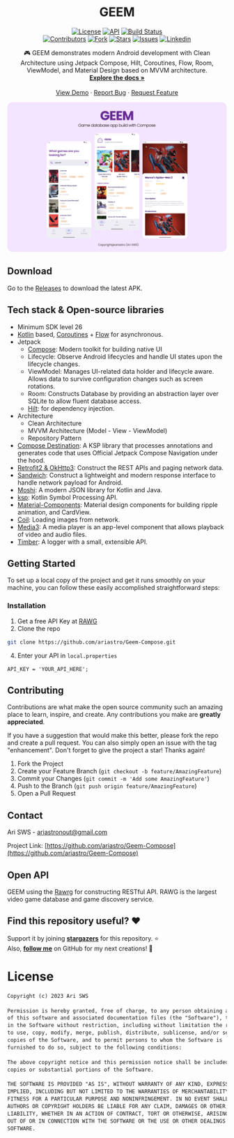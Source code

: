 <h1 align="center">GEEM</h1>

<p align="center">
  <a href="https://github.com/ariastro/Geem-Compose/blob/master/LICENSE.txt"><img alt="License" src="https://img.shields.io/badge/License-MIT-blue.svg"/></a>
  <a href="https://android-arsenal.com/api?level=26"><img alt="API" src="https://img.shields.io/badge/API-26%2B-brightgreen.svg?style=flat"/></a>
  <a href="https://github.com/ariastro/Geem-Compose/actions"><img alt="Build Status" src="https://github.com/ariastro/Geem-Compose/workflows/Android%20CI/badge.svg"/></a> <br>
  <a href="https://github.com/ariastro/Geem-Compose/graphs/contributors"><img alt="Contributors" src="https://img.shields.io/github/contributors/ariastro/Geem-Compose.svg"/></a>
  <a href="https://github.com/ariastro/Geem-Compose/network/members"><img alt="Fork" src="https://img.shields.io/github/forks/ariastro/Geem-Compose.svg"/></a>
  <a href="https://github.com/ariastro/Geem-Compose/stargazers"><img alt="Stars" src="https://img.shields.io/github/stars/ariastro/Geem-Compose.svg"/></a> 
  <a href="https://github.com/ariastro/Geem-Compose/issues"><img alt="Issues" src="https://img.shields.io/github/issues/ariastro/Geem-Compose.svg"/></a> 
  <a href="https://linkedin.com/in/arisws"><img alt="Linkedin" src="https://img.shields.io/badge/-LinkedIn-black.svg?logo=linkedin&colorB=555"/></a> 
</p>

<p align="center">
🎮 GEEM demonstrates modern Android development with Clean Architecture using Jetpack Compose, Hilt, Coroutines, Flow, Room, ViewModel, and Material Design based on MVVM architecture.
<br />
<a href="https://github.com/ariastro/Geem-Compose"><strong>Explore the docs »</strong></a>
<br />
<br />
<a href="https://github.com/ariastro/Geem-Compose">View Demo</a>
·
<a href="https://github.com/ariastro/Geem-Compose/issues">Report Bug</a>
·
<a href="https://github.com/ariastro/Geem-Compose/issues">Request Feature</a>
</p>
</div>

[![Product Name Screen Shot][product-screenshot]](https://github.com/ariastro/Geem-Compose)


## Download
Go to the [Releases](https://github.com/ariastro/Geem-Compose/releases) to download the latest APK.


## Tech stack & Open-source libraries
- Minimum SDK level 26
- [Kotlin](https://kotlinlang.org/) based, [Coroutines](https://github.com/Kotlin/kotlinx.coroutines) + [Flow](https://kotlin.github.io/kotlinx.coroutines/kotlinx-coroutines-core/kotlinx.coroutines.flow/) for asynchronous.
- Jetpack
  - [Compose](https://developer.android.com/jetpack/compose): Modern toolkit for building native UI
  - Lifecycle: Observe Android lifecycles and handle UI states upon the lifecycle changes.
  - ViewModel: Manages UI-related data holder and lifecycle aware. Allows data to survive configuration changes such as screen rotations.
  - Room: Constructs Database by providing an abstraction layer over SQLite to allow fluent database access.
  - [Hilt](https://dagger.dev/hilt/): for dependency injection.
- Architecture
  - Clean Architecture
  - MVVM Architecture (Model - View - ViewModel)
  - Repository Pattern
- [Compose Destination](https://github.com/raamcosta/compose-destinations): A KSP library that processes annotations and generates code that uses Official Jetpack Compose Navigation under the hood.
- [Retrofit2 & OkHttp3](https://github.com/square/retrofit): Construct the REST APIs and paging network data.
- [Sandwich](https://github.com/skydoves/Sandwich): Construct a lightweight and modern response interface to handle network payload for Android.
- [Moshi](https://github.com/square/moshi/): A modern JSON library for Kotlin and Java.
- [ksp](https://github.com/google/ksp): Kotlin Symbol Processing API.
- [Material-Components](https://github.com/material-components/material-components-android): Material design components for building ripple animation, and CardView.
- [Coil](https://github.com/coil-kt/coil): Loading images from network.
- [Media3](https://github.com/androidx/media): A media player is an app-level component that allows playback of video and audio files.
- [Timber](https://github.com/JakeWharton/timber): A logger with a small, extensible API.


<!-- GETTING STARTED -->
## Getting Started

To set up a local copy of the project and get it runs smoothly on your machine, you can follow these easily accomplished straightforward steps:

### Installation

1. Get a free API Key at [RAWG](https://rawg.io/)
2. Clone the repo
```sh
git clone https://github.com/ariastro/Geem-Compose.git
```
4. Enter your API in `local.properties`
```
API_KEY = 'YOUR_API_HERE';
```


<!-- CONTRIBUTING -->
## Contributing

Contributions are what make the open source community such an amazing place to learn, inspire, and create. Any contributions you make are **greatly appreciated**.

If you have a suggestion that would make this better, please fork the repo and create a pull request. You can also simply open an issue with the tag "enhancement".
Don't forget to give the project a star! Thanks again!

1. Fork the Project
2. Create your Feature Branch (`git checkout -b feature/AmazingFeature`)
3. Commit your Changes (`git commit -m 'Add some AmazingFeature'`)
4. Push to the Branch (`git push origin feature/AmazingFeature`)
5. Open a Pull Request


<!-- CONTACT -->
## Contact

Ari SWS - ariastronout@gmail.com

Project Link: [https://github.com/ariastro/Geem-Compose](https://github.com/ariastro/Geem-Compose)


## Open API
GEEM using the [Rawrg](https://rawg.io/) for constructing RESTful API.
RAWG is the largest video game database and game discovery service.


## Find this repository useful? :heart:
Support it by joining __[stargazers](https://github.com/ariastro/Geem-Compose/stargazers)__ for this repository. :star: <br>
Also, __[follow me](https://github.com/ariastro)__ on GitHub for my next creations! 🤩


<!-- LICENSE -->
# License
```xml
Copyright (c) 2023 Ari SWS

Permission is hereby granted, free of charge, to any person obtaining a copy
of this software and associated documentation files (the "Software"), to deal
in the Software without restriction, including without limitation the rights
to use, copy, modify, merge, publish, distribute, sublicense, and/or sell
copies of the Software, and to permit persons to whom the Software is
furnished to do so, subject to the following conditions:

The above copyright notice and this permission notice shall be included in all
copies or substantial portions of the Software.

THE SOFTWARE IS PROVIDED "AS IS", WITHOUT WARRANTY OF ANY KIND, EXPRESS OR
IMPLIED, INCLUDING BUT NOT LIMITED TO THE WARRANTIES OF MERCHANTABILITY,
FITNESS FOR A PARTICULAR PURPOSE AND NONINFRINGEMENT. IN NO EVENT SHALL THE
AUTHORS OR COPYRIGHT HOLDERS BE LIABLE FOR ANY CLAIM, DAMAGES OR OTHER
LIABILITY, WHETHER IN AN ACTION OF CONTRACT, TORT OR OTHERWISE, ARISING FROM,
OUT OF OR IN CONNECTION WITH THE SOFTWARE OR THE USE OR OTHER DEALINGS IN THE
SOFTWARE.
```


<!-- MARKDOWN LINKS & IMAGES -->
<!-- https://www.markdownguide.org/basic-syntax/#reference-style-links -->
[contributors-shield]: https://img.shields.io/github/contributors/ariastro/Geem-Compose.svg
[contributors-url]: https://github.com/ariastro/Geem-Compose/graphs/contributors
[forks-shield]: https://img.shields.io/github/forks/ariastro/Geem-Compose.svg
[forks-url]: https://github.com/ariastro/Geem-Compose/network/members
[stars-shield]: https://img.shields.io/github/stars/ariastro/Geem-Compose.svg
[stars-url]: https://github.com/ariastro/Geem-Compose/stargazers
[issues-shield]: https://img.shields.io/github/issues/ariastro/Geem-Compose.svg
[issues-url]: https://github.com/ariastro/Geem-Compose/issues
[license-shield]: https://img.shields.io/github/license/ariastro/Geem-Compose.svg
[license-url]: https://github.com/ariastro/Geem-Compose/blob/master/LICENSE.txt
[linkedin-shield]: https://img.shields.io/badge/-LinkedIn-black.svg?logo=linkedin&colorB=555
[linkedin-url]: https://linkedin.com/in/arisws
[product-screenshot]: previews/preview.png
